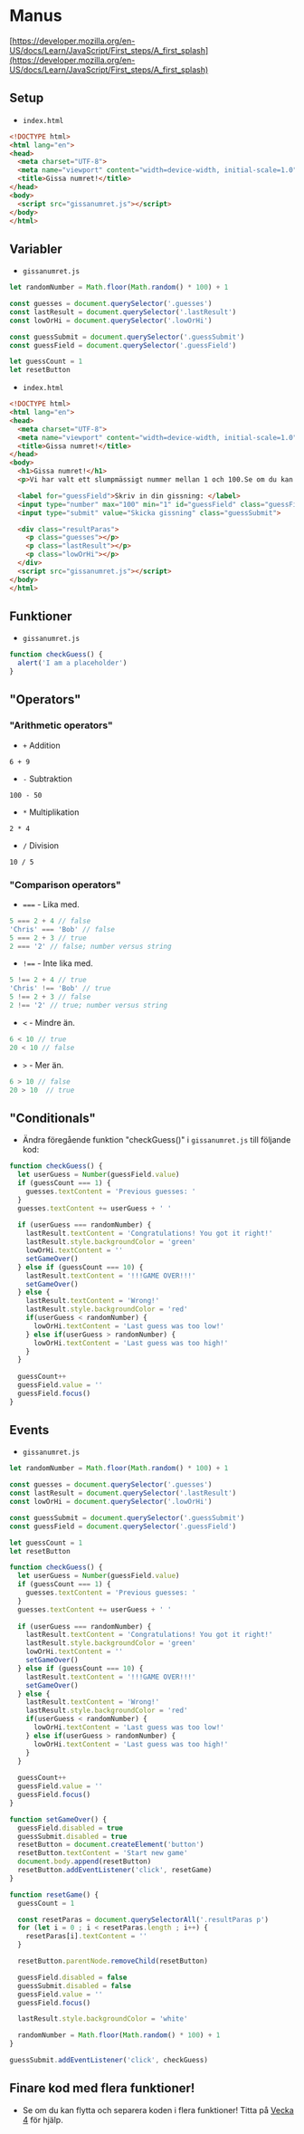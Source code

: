 # Manus

[https://developer.mozilla.org/en-US/docs/Learn/JavaScript/First_steps/A_first_splash](https://developer.mozilla.org/en-US/docs/Learn/JavaScript/First_steps/A_first_splash)

## Setup

* `index.html`

```html
<!DOCTYPE html>
<html lang="en">
<head>
  <meta charset="UTF-8">
  <meta name="viewport" content="width=device-width, initial-scale=1.0">
  <title>Gissa numret!</title>
</head>
<body>
  <script src="gissanumret.js"></script>
</body>
</html>
```

## Variabler

* `gissanumret.js`

```js
let randomNumber = Math.floor(Math.random() * 100) + 1

const guesses = document.querySelector('.guesses')
const lastResult = document.querySelector('.lastResult')
const lowOrHi = document.querySelector('.lowOrHi')

const guessSubmit = document.querySelector('.guessSubmit')
const guessField = document.querySelector('.guessField')

let guessCount = 1
let resetButton
```

* `index.html`

```html
<!DOCTYPE html>
<html lang="en">
<head>
  <meta charset="UTF-8">
  <meta name="viewport" content="width=device-width, initial-scale=1.0">
  <title>Gissa numret!</title>
</head>
<body>
  <h1>Gissa numret!</h1>
  <p>Vi har valt ett slumpmässigt nummer mellan 1 och 100.Se om du kan gissa numret inom 10 försök eller mindre. Du får reda på om din gissning är för hög eller för låg.</p>

  <label for="guessField">Skriv in din gissning: </label>
  <input type="number" max="100" min="1" id="guessField" class="guessField">
  <input type="submit" value="Skicka gissning" class="guessSubmit">

  <div class="resultParas">
    <p class="guesses"></p>
    <p class="lastResult"></p>
    <p class="lowOrHi"></p>
  </div>
  <script src="gissanumret.js"></script>
</body>
</html>
```

## Funktioner

* `gissanumret.js`

```js
function checkGuess() {
  alert('I am a placeholder')
}
```

## "Operators"

### "Arithmetic operators"

* `+` Addition

`6 + 9`
* `-` Subtraktion

`100 - 50`
* `*` Multiplikation

`2 * 4`
* `/` Division

`10 / 5`

### "Comparison operators"

* `===` - Lika med.

```js
5 === 2 + 4 // false
'Chris' === 'Bob' // false
5 === 2 + 3 // true
2 === '2' // false; number versus string
```

* `!==` - Inte lika med.

```js
5 !== 2 + 4 // true
'Chris' !== 'Bob' // true
5 !== 2 + 3 // false
2 !== '2' // true; number versus string
```

* `<` - Mindre än.

```js
6 < 10 // true
20 < 10 // false
```

* `>` - Mer än.

```js
6 > 10 // false
20 > 10  // true
```

## "Conditionals"

* Ändra föregående funktion "checkGuess()" i `gissanumret.js` till följande kod:

```js
function checkGuess() {
  let userGuess = Number(guessField.value)
  if (guessCount === 1) {
    guesses.textContent = 'Previous guesses: '
  }
  guesses.textContent += userGuess + ' '
 
  if (userGuess === randomNumber) {
    lastResult.textContent = 'Congratulations! You got it right!'
    lastResult.style.backgroundColor = 'green'
    lowOrHi.textContent = ''
    setGameOver()
  } else if (guessCount === 10) {
    lastResult.textContent = '!!!GAME OVER!!!'
    setGameOver()
  } else {
    lastResult.textContent = 'Wrong!'
    lastResult.style.backgroundColor = 'red'
    if(userGuess < randomNumber) {
      lowOrHi.textContent = 'Last guess was too low!'
    } else if(userGuess > randomNumber) {
      lowOrHi.textContent = 'Last guess was too high!'
    }
  }
 
  guessCount++
  guessField.value = ''
  guessField.focus()
}
```

## Events

* `gissanumret.js`

```js
let randomNumber = Math.floor(Math.random() * 100) + 1

const guesses = document.querySelector('.guesses')
const lastResult = document.querySelector('.lastResult')
const lowOrHi = document.querySelector('.lowOrHi')

const guessSubmit = document.querySelector('.guessSubmit')
const guessField = document.querySelector('.guessField')

let guessCount = 1
let resetButton

function checkGuess() {
  let userGuess = Number(guessField.value)
  if (guessCount === 1) {
    guesses.textContent = 'Previous guesses: '
  }
  guesses.textContent += userGuess + ' '
 
  if (userGuess === randomNumber) {
    lastResult.textContent = 'Congratulations! You got it right!'
    lastResult.style.backgroundColor = 'green'
    lowOrHi.textContent = ''
    setGameOver()
  } else if (guessCount === 10) {
    lastResult.textContent = '!!!GAME OVER!!!'
    setGameOver()
  } else {
    lastResult.textContent = 'Wrong!'
    lastResult.style.backgroundColor = 'red'
    if(userGuess < randomNumber) {
      lowOrHi.textContent = 'Last guess was too low!'
    } else if(userGuess > randomNumber) {
      lowOrHi.textContent = 'Last guess was too high!'
    }
  }
 
  guessCount++
  guessField.value = ''
  guessField.focus()
}

function setGameOver() {
  guessField.disabled = true
  guessSubmit.disabled = true
  resetButton = document.createElement('button')
  resetButton.textContent = 'Start new game'
  document.body.append(resetButton)
  resetButton.addEventListener('click', resetGame)
}

function resetGame() {
  guessCount = 1

  const resetParas = document.querySelectorAll('.resultParas p')
  for (let i = 0 ; i < resetParas.length ; i++) {
    resetParas[i].textContent = ''
  }

  resetButton.parentNode.removeChild(resetButton)

  guessField.disabled = false
  guessSubmit.disabled = false
  guessField.value = ''
  guessField.focus()

  lastResult.style.backgroundColor = 'white'

  randomNumber = Math.floor(Math.random() * 100) + 1
}

guessSubmit.addEventListener('click', checkGuess)
```

## Finare kod med flera funktioner!

* Se om du kan flytta och separera koden i flera funktioner! Titta på [Vecka 4](../Vecka%204/src/public/guessthenumber.js) för hjälp.
